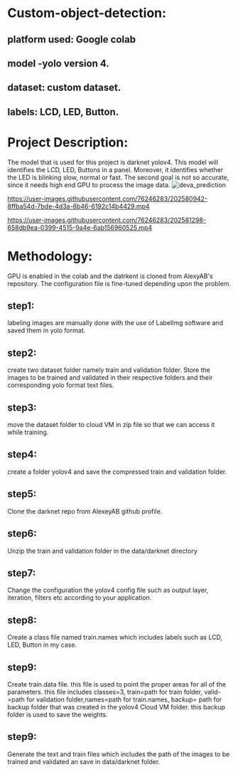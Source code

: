 # Custom-object-detection:

## platform used: Google colab
## model -yolo version 4.
## dataset: custom dataset.
## labels: LCD, LED, Button.

# Project Description:
The model that is used for this project is darknet yolov4. This model will identifies the LCD, LED, Buttons in a panel. Moreover, it identifies whether the LED is blinking slow, normal or fast. The second goal is not so accurate, since it needs high end GPU to process the image data. 
![deva_prediction](https://user-images.githubusercontent.com/76246283/202388280-0e165479-7a3b-451e-a1e0-bc6d482edb8f.jpg)


https://user-images.githubusercontent.com/76246283/202580942-8ffba54d-7bde-4d3a-8b46-6192c14b4429.mp4


https://user-images.githubusercontent.com/76246283/202581298-658db9ea-0399-4515-9a4e-6ab156960525.mp4



# Methodology: 
GPU is enabled in the colab and the datrkent is cloned from AlexyAB's repository. The configuration file is fine-tuned depending upon the problem.
## step1:
labeling images are manually done with the use of LabelImg software and saved them in yolo format.
## step2:
create two dataset folder namely train and validation folder.
Store the images to be trained and validated in their respective folders and their corresponding yolo format text files.
## step3:
move the dataset folder to cloud VM in zip file so that we can access it while training.
## step4:
create a folder yolov4 and save the compressed train and validation folder.
## step5:
Clone the darknet repo from AlexeyAB github profile.
## step6:
Unzip the train and validation folder in the data/darknet directory
## step7:
Change the configuration the yolov4 config file such as output layer, iteration, filters etc according to your application.
## step8:
Create a class file named train.names which includes labels such as LCD, LED, Button in my case.
## step9:
Create train.data file. this file is used to point the proper areas for all of the parameters. this file includes classes=3, train=path for train folder, valid-=path for validation folder,names=path for train.names, backup= path for backup folder that was created in the yolov4 Cloud VM folder. this backup folder is used to save the weights.
## step9:
Generate the text and train files which includes the path of the images to be trained and validated an save in data/darknet folder.
